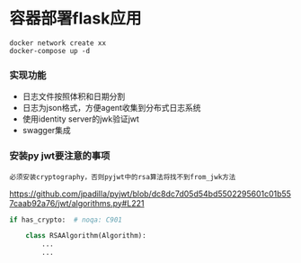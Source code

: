 # 容器部署flask应用

```
docker network create xx
docker-compose up -d
```

### 实现功能
- 日志文件按照体积和日期分割
- 日志为json格式，方便agent收集到分布式日志系统
- 使用identity server的jwk验证jwt
- swagger集成

### 安装py jwt要注意的事项

`必须安装cryptography，否则pyjwt中的rsa算法将找不到from_jwk方法`

https://github.com/jpadilla/pyjwt/blob/dc8dc7d05d54bd5502295601c01b557caab92a76/jwt/algorithms.py#L221

``` python
if has_crypto:  # noqa: C901

    class RSAAlgorithm(Algorithm):
        ...
        ...
```